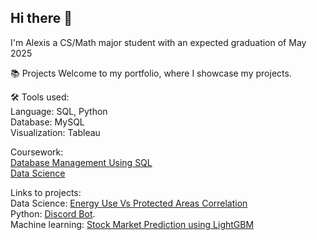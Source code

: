 ## Hi there 👋

I'm Alexis a CS/Math major student with an expected graduation of May 2025

📚 Projects
Welcome to my portfolio, where I showcase my projects.

🛠️ Tools used:<br/>
Language: SQL, Python <br/>
Database: MySQL<br/>
Visualization: Tableau <br/>

Coursework:  <br/>
[Database Management Using SQL](https://github.com/Yaten-Codes/Database-Management-Coursework) <br/>
[Data Science](https://github.com/Yaten-Codes/Data_Science/tree/master)

Links to projects:<br/>
Data Science: [Energy Use Vs Protected Areas Correlation](https://github.com/Yaten-Codes/Energy-Use-Vs-Protected-Areas) <br/>
Python: [Discord Bot](https://github.com/Yaten-Codes/Discord-Bot-Project/tree/main). <br/>
Machine learning: [Stock Market Prediction using LightGBM](https://github.com/Yaten-Codes/Stock_market_prediction)







<!--  
Here are some ideas to get you started:
- 🔭 I’m currently working on ...
- 🌱 I’m currently learning ...
- 👯 I’m looking to collaborate on ...
- 🤔 I’m looking for help with ...
- 💬 Ask me about ...
- 📫 How to reach me: ...
- 😄 Pronouns: ...
- ⚡ Fun fact: ...
-->
